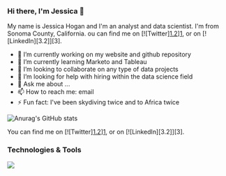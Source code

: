### Hi there, I'm Jessica 👋
My name is Jessica Hogan and I'm an analyst and data scientist. I'm from Sonoma County, California. ou can find me on \[!\[Twitter\][1.2]\][1], or on \[!\[LinkedIn\][3.2]\][3].


- 🔭 I’m currently working on my website and github repository
- 🌱 I’m currently learning Marketo and Tableau
- 👯 I’m looking to collaborate on any type of data projects 
- 🤔 I’m looking for help with hiring within the data science field
- 💬 Ask me about ...
- 📫 How to reach me: email
- ⚡ Fun fact: I've been skydiving twice and to Africa twice


![Anurag's GitHub stats](https://github-readme-stats.vercel.app/api?username=jessicahoganma&theme=onedark&show_icons=true)



You can find me on \[!\[Twitter\][1.2]\][1], or on \[!\[LinkedIn\][3.2]\][3].

<!-- Icons -->

[1.2]: http://i.imgur.com/wWzX9uB.png (twitter icon without padding)
[2.2]: https://raw.githubusercontent.com/MartinHeinz/MartinHeinz/master/linkedin-3-16.png (LinkedIn icon without padding)

<!-- Links to your social media accounts -->

[1]: https://twitter.com/jessicahoganma
[2]: https://www.linkedin.com/in/jessicahoganma/



### Technologies & Tools
![](https://img.shields.io/badge/<WORD_ON_LEFT>-<WORD_ON_RIGHT>-informational?style=flat&logo=<LOGO_NAME>&logoColor=white&color=2bbc8a)
